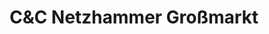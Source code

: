---
title: "C&C Netzhammer Großmarkt"
url: /waldshut-tiengen/cundc-netzhammer-grossmarkt/
shop: Warenhaus
---